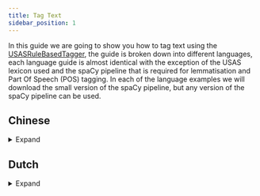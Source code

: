 ```yaml
---
title: Tag Text
sidebar_position: 1
---
```


In this guide we are going to show you how to tag text using the [USASRuleBasedTagger](/api/spacy_api/taggers/rule_based#usasrulebasedtagger), the guide is broken down into different languages, each language guide is almost identical with the exception of the USAS lexicon used and the spaCy pipeline that is required for lemmatisation and Part Of Speech (POS) tagging. In each of the language examples we will download the small version of the spaCy pipeline, but any version of the spaCy pipeline can be used.

## Chinese
<details>
<summary>Expand</summary>

First download the relevant spaCy pipeline, through the command line, link to [Chinese spaCy models](https://spacy.io/models/zh):

``` bash
python -m spacy download zh_core_web_sm
```

Then create the tagger, in a Python script:

:::note
That we only use the tokeniser of the spaCy pipeline as currently there is not lemmatisation component in the spaCy pipeline and the POS model tagset within the spaCy pipeline is the Chinese Treebank tagset which PyMUSAS does not support currently.
:::

``` python
import spacy

from pymusas.lexicon_collection import LexiconCollection
from pymusas.spacy_api.taggers import rule_based

# We exclude all of the components as all we need is the tokeniser. 
nlp = spacy.load('zh_core_web_sm', exclude=['parser', 'ner', 'tagger', 'tok2vec', 'attribute_ruler'])
# Adds the tagger to the pipeline and returns the tagger 
usas_tagger = nlp.add_pipe('usas_tagger')

# Rule based tagger requires a USAS lexicon
chinese_usas_lexicon_url = 'https://raw.githubusercontent.com/UCREL/Multilingual-USAS/master/Chinese/semantic_lexicon_chi.tsv'
# As we are not using the POS information we exclude it from the lexicon
# NOTE: in this context lemma here means token.
chinese_lemma_lexicon_lookup = LexiconCollection.from_tsv(chinese_usas_lexicon_url, 
                                                          include_pos=False)
# Add the lemma lexicon information to the USAS tagger within the pipeline
usas_tagger.lemma_lexicon_lookup = chinese_lemma_lexicon_lookup
```

The tagger is now setup for tagging text through the spaCy pipeline like so (this example follows on from the last). The example text is taken from the Chinese Wikipedia page on topic the of [`Bank` as a financial institution.](https://zh.wikipedia.org/wiki/%E9%8A%80%E8%A1%8C):

``` python
text = "銀行是吸收公众存款、发放貸款、办理结算等業務的金融機構。"

output_doc = nlp(text)

print(f'Text\tUSAS Tags')
for token in output_doc:
    print(f'{token.text}\t{token._.usas_tags}')
```

Output:

``` tsv
Text	USAS Tags
銀行	['Z99']
是	['A3', 'Z5']
吸收	['A1.1.1', 'T1.3+', 'X2.3+', 'X5.2+', 'C1', 'M2', 'A9+', 'X5.1+', 'I1.2', 'O4.2+', 'X2.1', 'K5.1', 'I3.1/A9+', 'S5+', 'N5', 'O4.1', 'A2.1/O1.2', 'A6.1+/A2.1']
公众	['A10+', 'G3/S7.1+/S2mf', 'B3/H1', 'N5+', 'A4.2-', 'S5+', 'S5+c']
存款	['S7.1-/A2.1']
、	['Z99']
发放	['A9-', 'A1.1.1', 'Q2.2', 'S6+', 'I1', 'O4.5']
貸款	['Z99']
、	['Z99']
办理	['A1.1.1', 'S7.1+', 'X9.2+', 'I2.2', 'S1.1.1', 'S7.1+c']
结算	['M2', 'A7+', 'A10+', 'I1.1', 'B4', 'O4.1']
等	['T1.3', 'A3+', 'S1.1.1']
業務	['Z99']
的	['Z5']
金融	['I1']
機構	['Z99']
。	['Z99']
```
</details>

## Dutch

<details>
<summary>Expand</summary>

First download the relevant spaCy pipeline, through the command line, link to [Dutch spaCy models](https://spacy.io/models/nl):

``` bash
python -m spacy download nl_core_news_sm
```

Then create the tagger, in a Python script:

``` python
import spacy

from pymusas.lexicon_collection import LexiconCollection
from pymusas.spacy_api.taggers import rule_based
from pymusas.pos_mapper import UPOS_TO_USAS_CORE

# We exclude the following components as we do not need them. 
nlp = spacy.load('nl_core_news_sm', exclude=['parser', 'ner', 'tagger'])
# Adds the tagger to the pipeline and returns the tagger 
usas_tagger = nlp.add_pipe('usas_tagger')

# Rule based tagger requires a USAS lexicon
dutch_usas_lexicon_url = 'https://raw.githubusercontent.com/UCREL/Multilingual-USAS/master/Dutch/semantic_lexicon_dut.tsv'
# Includes the POS information
dutch_lexicon_lookup = LexiconCollection.from_tsv(dutch_usas_lexicon_url)
# excludes the POS information
dutch_lemma_lexicon_lookup = LexiconCollection.from_tsv(dutch_usas_lexicon_url, 
                                                        include_pos=False)
# Add the lexicon information to the USAS tagger within the pipeline
usas_tagger.lexicon_lookup = dutch_lexicon_lookup
usas_tagger.lemma_lexicon_lookup = dutch_lemma_lexicon_lookup
# Maps from the POS model tagset to the lexicon POS tagset
usas_tagger.pos_mapper = UPOS_TO_USAS_CORE
```

The tagger is now setup for tagging text through the spaCy pipeline like so (this example follows on from the last). The example text is taken from the Dutch Wikipedia page on topic the of [`Bank` as a financial institution.](https://nl.wikipedia.org/wiki/Bank_(financi%C3%ABle_instelling)):

``` python
text = "Een bank of een kredietinstelling is een financieel instituut dat bewaring van geld, leningen, betaalverkeer en diverse andere diensten aanbiedt."

output_doc = nlp(text)

print(f'Text\tLemma\tPOS\tUSAS Tags')
for token in output_doc:
    print(f'{token.text}\t{token.lemma_}\t{token.pos_}\t{token._.usas_tags}')
```

Output:

``` tsv
Text	Lemma	POS	USAS Tags
Een	een	DET	['Z5']
bank	bank	NOUN	['Z99']
of	of	CCONJ	['Z5']
een	een	DET	['Z5']
kredietinstelling	kredietinstelling	NOUN	['Z99']
is	is	AUX	['Z99']
een	een	DET	['Z5']
financieel	financieel	ADJ	['I1']
instituut	instituut	NOUN	['P1/S5+c', 'X2.4/S5+c', 'S5+c', 'T2+']
dat	dat	SCONJ	['A13.3', 'A6.1+', 'Z5', 'Z8']
bewaring	bewaring	NOUN	['Z99']
van	van	ADP	['Z5']
geld	geld	NOUN	['I1']
,	,	PUNCT	['PUNCT']
leningen	lening	NOUN	['A9-', 'I1.2']
,	,	PUNCT	['PUNCT']
betaalverkeer	betaalverkeer	PROPN	['Z99']
en	en	CCONJ	['Z5']
diverse	divers	ADJ	['A6.3+']
andere	ander	ADJ	['A6.1-', 'A6.1-/Z8']
diensten	dienst	NOUN	['A1.1.1', 'S8+', 'S7.1-', 'I2.2', 'S9', 'I3.1', 'F1', 'G3@', 'G1.1@', 'G2.1@']
aanbiedt	aanbieden	VERB	['A9-', 'Q2.2']
.	.	PUNCT	['PUNCT']
```
</details>
